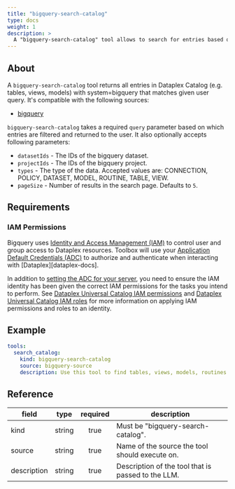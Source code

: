 ```yaml
---
title: "bigquery-search-catalog"
type: docs
weight: 1
description: >
  A "bigquery-search-catalog" tool allows to search for entries based on the provided query.
---
```


## About

A `bigquery-search-catalog` tool returns all entries in Dataplex Catalog (e.g.
tables, views, models) with system=bigquery that matches given user query.
It's compatible with the following sources:

- [bigquery](../../sources/bigquery.md)

`bigquery-search-catalog` takes a required `query` parameter based on which
entries are filtered and returned to the user. It also optionally accepts
following parameters:

- `datasetIds` - The IDs of the bigquery dataset.
- `projectIds` - The IDs of the bigquery project.
- `types` - The type of the data. Accepted values are: CONNECTION, POLICY,
  DATASET, MODEL, ROUTINE, TABLE, VIEW.
- `pageSize` - Number of results in the search page. Defaults to `5`.

## Requirements

### IAM Permissions

Bigquery uses [Identity and Access Management (IAM)][iam-overview] to control
user and group access to Dataplex resources. Toolbox will use your
[Application Default Credentials (ADC)][adc] to authorize and authenticate when
interacting with [Dataplex][dataplex-docs].

In addition to [setting the ADC for your server][set-adc], you need to ensure
the IAM identity has been given the correct IAM permissions for the tasks you
intend to perform. See [Dataplex Universal Catalog IAM permissions][iam-permissions]
and [Dataplex Universal Catalog IAM roles][iam-roles] for more information on
applying IAM permissions and roles to an identity.

[iam-overview]: https://cloud.google.com/dataplex/docs/iam-and-access-control
[adc]: https://cloud.google.com/docs/authentication#adc
[set-adc]: https://cloud.google.com/docs/authentication/provide-credentials-adc
[iam-permissions]: https://cloud.google.com/dataplex/docs/iam-permissions
[iam-roles]: https://cloud.google.com/dataplex/docs/iam-roles

## Example

```yaml
tools:
  search_catalog:
    kind: bigquery-search-catalog
    source: bigquery-source
    description: Use this tool to find tables, views, models, routines or connections.
```

## Reference

| **field**   |                  **type**                  | **required** | **description**                                                                                  |
|-------------|:------------------------------------------:|:------------:|--------------------------------------------------------------------------------------------------|
| kind        |                   string                   |     true     | Must be "bigquery-search-catalog".                                                               |
| source      |                   string                   |     true     | Name of the source the tool should execute on.                                                   |
| description |                   string                   |     true     | Description of the tool that is passed to the LLM.                                               |
